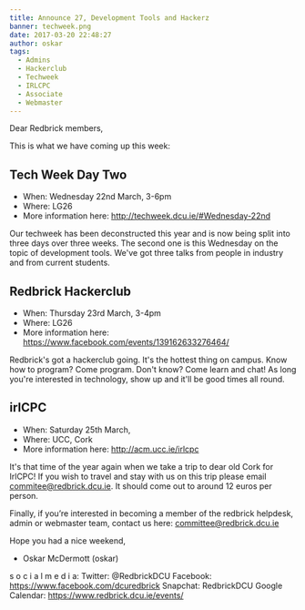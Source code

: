 ```yaml
---
title: Announce 27, Development Tools and Hackerz
banner: techweek.png
date: 2017-03-20 22:48:27
author: oskar
tags:
  - Admins
  - Hackerclub
  - Techweek
  - IRLCPC
  - Associate
  - Webmaster
---
```

Dear Redbrick members,

This is what we have coming up this week:

 <!-- more -->

## Tech Week Day Two

 - When: Wednesday 22nd March, 3-6pm
 - Where: LG26
 - More information here: http://techweek.dcu.ie/#Wednesday-22nd

Our techweek has been deconstructed this year and is now being split into
three days over three weeks. The second one is this Wednesday on the topic
of development tools. We've got three talks from people in industry and
from current students.

## Redbrick Hackerclub

 - When: Thursday 23rd March, 3-4pm
 - Where: LG26
 - More information here: https://www.facebook.com/events/139162633276464/

Redbrick's got a hackerclub going. It's the hottest thing on campus.
Know how to program? Come program. Don't know? Come learn and chat!
As long you're interested in technology, show up and it'll be good times
all round.

## irlCPC

 - When: Saturday 25th March,
 - Where: UCC, Cork
 - More information here: http://acm.ucc.ie/irlcpc

It's that time of the year again when we take a trip to dear old Cork for
IrlCPC! If you wish to travel and stay with us on this trip please email
commitee@redbrick.dcu.ie. It should come out to around 12 euros per
person.

Finally, if you’re interested in becoming a member of the redbrick
helpdesk, admin or webmaster team, contact us here:
committee@redbrick.dcu.ie

Hope you had a nice weekend,
- Oskar McDermott (oskar)

s o c i a l m e d i a:
Twitter: @RedbrickDCU
Facebook: https://www.facebook.com/dcuredbrick
Snapchat: RedbrickDCU
Google Calendar: https://www.redbrick.dcu.ie/events/
